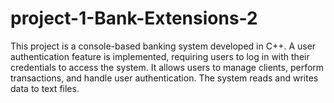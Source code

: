 # project-1-Bank-Extensions-2
This project is a console-based banking system developed in C++. A user authentication feature is implemented, requiring users to log in with their credentials to access the system. It allows users to manage clients, perform transactions, and handle user authentication. The system reads and writes data to text files.
